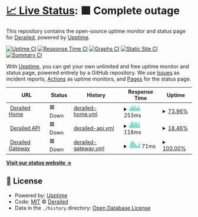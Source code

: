 # [📈 Live Status](https://deckerci.github.io/status-ci): <!--live status--> **🟥 Complete outage**

This repository contains the open-source uptime monitor and status page for [Derailed](https://derailedapp.com), powered by [Upptime](https://github.com/upptime/upptime).

[![Uptime CI](https://github.com/derailedci/status/workflows/Uptime%20CI/badge.svg)](https://github.com/derailedci/status/actions?query=workflow%3A%22Uptime+CI%22)
[![Response Time CI](https://github.com/derailedci/status/workflows/Response%20Time%20CI/badge.svg)](https://github.com/derailedci/status/actions?query=workflow%3A%22Response+Time+CI%22)
[![Graphs CI](https://github.com/derailedci/status/workflows/Graphs%20CI/badge.svg)](https://github.com/derailedci/status/actions?query=workflow%3A%22Graphs+CI%22)
[![Static Site CI](https://github.com/derailedci/status/workflows/Static%20Site%20CI/badge.svg)](https://github.com/derailedci/status/actions?query=workflow%3A%22Static+Site+CI%22)
[![Summary CI](https://github.com/derailedci/status/workflows/Summary%20CI/badge.svg)](https://github.com/derailedci/status/actions?query=workflow%3A%22Summary+CI%22)

With [Upptime](https://upptime.js.org), you can get your own unlimited and free uptime monitor and status page, powered entirely by a GitHub repository. We use [Issues](https://github.com/deckerci/status-ci/issues) as incident reports, [Actions](https://github.com/deckerci/status-ci/actions) as uptime monitors, and [Pages](https://derailedci.github.io/status) for the status page.

<!--start: status pages-->
<!-- This summary is generated by Upptime (https://github.com/upptime/upptime) -->
<!-- Do not edit this manually, your changes will be overwritten -->
<!-- prettier-ignore -->
| URL | Status | History | Response Time | Uptime |
| --- | ------ | ------- | ------------- | ------ |
| <img alt="" src="https://icons.duckduckgo.com/ip3/derailed.one.ico" height="13"> [Derailed Home](https://derailed.one) | 🟥 Down | [derailed-home.yml](https://github.com/derailed-org/derailed-oss-status/commits/HEAD/history/derailed-home.yml) | <details><summary><img alt="Response time graph" src="./graphs/derailed-home/response-time-week.png" height="20"> 253ms</summary><br><a href="https://status.derailed.one/history/derailed-home"><img alt="Response time 234" src="https://img.shields.io/endpoint?url=https%3A%2F%2Fraw.githubusercontent.com%2Fderailed-org%2Fderailed-oss-status%2FHEAD%2Fapi%2Fderailed-home%2Fresponse-time.json"></a><br><a href="https://status.derailed.one/history/derailed-home"><img alt="24-hour response time 238" src="https://img.shields.io/endpoint?url=https%3A%2F%2Fraw.githubusercontent.com%2Fderailed-org%2Fderailed-oss-status%2FHEAD%2Fapi%2Fderailed-home%2Fresponse-time-day.json"></a><br><a href="https://status.derailed.one/history/derailed-home"><img alt="7-day response time 253" src="https://img.shields.io/endpoint?url=https%3A%2F%2Fraw.githubusercontent.com%2Fderailed-org%2Fderailed-oss-status%2FHEAD%2Fapi%2Fderailed-home%2Fresponse-time-week.json"></a><br><a href="https://status.derailed.one/history/derailed-home"><img alt="30-day response time 237" src="https://img.shields.io/endpoint?url=https%3A%2F%2Fraw.githubusercontent.com%2Fderailed-org%2Fderailed-oss-status%2FHEAD%2Fapi%2Fderailed-home%2Fresponse-time-month.json"></a><br><a href="https://status.derailed.one/history/derailed-home"><img alt="1-year response time 234" src="https://img.shields.io/endpoint?url=https%3A%2F%2Fraw.githubusercontent.com%2Fderailed-org%2Fderailed-oss-status%2FHEAD%2Fapi%2Fderailed-home%2Fresponse-time-year.json"></a></details> | <details><summary><a href="https://status.derailed.one/history/derailed-home">73.96%</a></summary><a href="https://status.derailed.one/history/derailed-home"><img alt="All-time uptime 92.02%" src="https://img.shields.io/endpoint?url=https%3A%2F%2Fraw.githubusercontent.com%2Fderailed-org%2Fderailed-oss-status%2FHEAD%2Fapi%2Fderailed-home%2Fuptime.json"></a><br><a href="https://status.derailed.one/history/derailed-home"><img alt="24-hour uptime 52.46%" src="https://img.shields.io/endpoint?url=https%3A%2F%2Fraw.githubusercontent.com%2Fderailed-org%2Fderailed-oss-status%2FHEAD%2Fapi%2Fderailed-home%2Fuptime-day.json"></a><br><a href="https://status.derailed.one/history/derailed-home"><img alt="7-day uptime 73.96%" src="https://img.shields.io/endpoint?url=https%3A%2F%2Fraw.githubusercontent.com%2Fderailed-org%2Fderailed-oss-status%2FHEAD%2Fapi%2Fderailed-home%2Fuptime-week.json"></a><br><a href="https://status.derailed.one/history/derailed-home"><img alt="30-day uptime 94.01%" src="https://img.shields.io/endpoint?url=https%3A%2F%2Fraw.githubusercontent.com%2Fderailed-org%2Fderailed-oss-status%2FHEAD%2Fapi%2Fderailed-home%2Fuptime-month.json"></a><br><a href="https://status.derailed.one/history/derailed-home"><img alt="1-year uptime 92.02%" src="https://img.shields.io/endpoint?url=https%3A%2F%2Fraw.githubusercontent.com%2Fderailed-org%2Fderailed-oss-status%2FHEAD%2Fapi%2Fderailed-home%2Fuptime-year.json"></a></details>
| <img alt="" src="https://icons.duckduckgo.com/ip3/derailed.one.ico" height="13"> [Derailed API](https://derailed.one/api) | 🟥 Down | [derailed-api.yml](https://github.com/derailed-org/derailed-oss-status/commits/HEAD/history/derailed-api.yml) | <details><summary><img alt="Response time graph" src="./graphs/derailed-api/response-time-week.png" height="20"> 118ms</summary><br><a href="https://status.derailed.one/history/derailed-api"><img alt="Response time 216" src="https://img.shields.io/endpoint?url=https%3A%2F%2Fraw.githubusercontent.com%2Fderailed-org%2Fderailed-oss-status%2FHEAD%2Fapi%2Fderailed-api%2Fresponse-time.json"></a><br><a href="https://status.derailed.one/history/derailed-api"><img alt="24-hour response time 107" src="https://img.shields.io/endpoint?url=https%3A%2F%2Fraw.githubusercontent.com%2Fderailed-org%2Fderailed-oss-status%2FHEAD%2Fapi%2Fderailed-api%2Fresponse-time-day.json"></a><br><a href="https://status.derailed.one/history/derailed-api"><img alt="7-day response time 118" src="https://img.shields.io/endpoint?url=https%3A%2F%2Fraw.githubusercontent.com%2Fderailed-org%2Fderailed-oss-status%2FHEAD%2Fapi%2Fderailed-api%2Fresponse-time-week.json"></a><br><a href="https://status.derailed.one/history/derailed-api"><img alt="30-day response time 101" src="https://img.shields.io/endpoint?url=https%3A%2F%2Fraw.githubusercontent.com%2Fderailed-org%2Fderailed-oss-status%2FHEAD%2Fapi%2Fderailed-api%2Fresponse-time-month.json"></a><br><a href="https://status.derailed.one/history/derailed-api"><img alt="1-year response time 216" src="https://img.shields.io/endpoint?url=https%3A%2F%2Fraw.githubusercontent.com%2Fderailed-org%2Fderailed-oss-status%2FHEAD%2Fapi%2Fderailed-api%2Fresponse-time-year.json"></a></details> | <details><summary><a href="https://status.derailed.one/history/derailed-api">18.46%</a></summary><a href="https://status.derailed.one/history/derailed-api"><img alt="All-time uptime 30.31%" src="https://img.shields.io/endpoint?url=https%3A%2F%2Fraw.githubusercontent.com%2Fderailed-org%2Fderailed-oss-status%2FHEAD%2Fapi%2Fderailed-api%2Fuptime.json"></a><br><a href="https://status.derailed.one/history/derailed-api"><img alt="24-hour uptime 54.94%" src="https://img.shields.io/endpoint?url=https%3A%2F%2Fraw.githubusercontent.com%2Fderailed-org%2Fderailed-oss-status%2FHEAD%2Fapi%2Fderailed-api%2Fuptime-day.json"></a><br><a href="https://status.derailed.one/history/derailed-api"><img alt="7-day uptime 18.46%" src="https://img.shields.io/endpoint?url=https%3A%2F%2Fraw.githubusercontent.com%2Fderailed-org%2Fderailed-oss-status%2FHEAD%2Fapi%2Fderailed-api%2Fuptime-week.json"></a><br><a href="https://status.derailed.one/history/derailed-api"><img alt="30-day uptime 5.63%" src="https://img.shields.io/endpoint?url=https%3A%2F%2Fraw.githubusercontent.com%2Fderailed-org%2Fderailed-oss-status%2FHEAD%2Fapi%2Fderailed-api%2Fuptime-month.json"></a><br><a href="https://status.derailed.one/history/derailed-api"><img alt="1-year uptime 30.31%" src="https://img.shields.io/endpoint?url=https%3A%2F%2Fraw.githubusercontent.com%2Fderailed-org%2Fderailed-oss-status%2FHEAD%2Fapi%2Fderailed-api%2Fuptime-year.json"></a></details>
| <img alt="" src="https://icons.duckduckgo.com/ip3/derailed.one.ico" height="13"> [Derailed Gateway](https://derailed.one/gateway) | 🟥 Down | [derailed-gateway.yml](https://github.com/derailed-org/derailed-oss-status/commits/HEAD/history/derailed-gateway.yml) | <details><summary><img alt="Response time graph" src="./graphs/derailed-gateway/response-time-week.png" height="20"> 71ms</summary><br><a href="https://status.derailed.one/history/derailed-gateway"><img alt="Response time 78" src="https://img.shields.io/endpoint?url=https%3A%2F%2Fraw.githubusercontent.com%2Fderailed-org%2Fderailed-oss-status%2FHEAD%2Fapi%2Fderailed-gateway%2Fresponse-time.json"></a><br><a href="https://status.derailed.one/history/derailed-gateway"><img alt="24-hour response time 0" src="https://img.shields.io/endpoint?url=https%3A%2F%2Fraw.githubusercontent.com%2Fderailed-org%2Fderailed-oss-status%2FHEAD%2Fapi%2Fderailed-gateway%2Fresponse-time-day.json"></a><br><a href="https://status.derailed.one/history/derailed-gateway"><img alt="7-day response time 71" src="https://img.shields.io/endpoint?url=https%3A%2F%2Fraw.githubusercontent.com%2Fderailed-org%2Fderailed-oss-status%2FHEAD%2Fapi%2Fderailed-gateway%2Fresponse-time-week.json"></a><br><a href="https://status.derailed.one/history/derailed-gateway"><img alt="30-day response time 50" src="https://img.shields.io/endpoint?url=https%3A%2F%2Fraw.githubusercontent.com%2Fderailed-org%2Fderailed-oss-status%2FHEAD%2Fapi%2Fderailed-gateway%2Fresponse-time-month.json"></a><br><a href="https://status.derailed.one/history/derailed-gateway"><img alt="1-year response time 78" src="https://img.shields.io/endpoint?url=https%3A%2F%2Fraw.githubusercontent.com%2Fderailed-org%2Fderailed-oss-status%2FHEAD%2Fapi%2Fderailed-gateway%2Fresponse-time-year.json"></a></details> | <details><summary><a href="https://status.derailed.one/history/derailed-gateway">100.00%</a></summary><a href="https://status.derailed.one/history/derailed-gateway"><img alt="All-time uptime 99.91%" src="https://img.shields.io/endpoint?url=https%3A%2F%2Fraw.githubusercontent.com%2Fderailed-org%2Fderailed-oss-status%2FHEAD%2Fapi%2Fderailed-gateway%2Fuptime.json"></a><br><a href="https://status.derailed.one/history/derailed-gateway"><img alt="24-hour uptime 100.00%" src="https://img.shields.io/endpoint?url=https%3A%2F%2Fraw.githubusercontent.com%2Fderailed-org%2Fderailed-oss-status%2FHEAD%2Fapi%2Fderailed-gateway%2Fuptime-day.json"></a><br><a href="https://status.derailed.one/history/derailed-gateway"><img alt="7-day uptime 100.00%" src="https://img.shields.io/endpoint?url=https%3A%2F%2Fraw.githubusercontent.com%2Fderailed-org%2Fderailed-oss-status%2FHEAD%2Fapi%2Fderailed-gateway%2Fuptime-week.json"></a><br><a href="https://status.derailed.one/history/derailed-gateway"><img alt="30-day uptime 100.00%" src="https://img.shields.io/endpoint?url=https%3A%2F%2Fraw.githubusercontent.com%2Fderailed-org%2Fderailed-oss-status%2FHEAD%2Fapi%2Fderailed-gateway%2Fuptime-month.json"></a><br><a href="https://status.derailed.one/history/derailed-gateway"><img alt="1-year uptime 99.91%" src="https://img.shields.io/endpoint?url=https%3A%2F%2Fraw.githubusercontent.com%2Fderailed-org%2Fderailed-oss-status%2FHEAD%2Fapi%2Fderailed-gateway%2Fuptime-year.json"></a></details>

<!--end: status pages-->

[**Visit our status website →**](https://derailedci.github.io/status)

## 📄 License

- Powered by: [Upptime](https://github.com/upptime/upptime)
- Code: [MIT](./LICENSE) © [Derailed](https://derailedapp.com)
- Data in the `./history` directory: [Open Database License](https://opendatacommons.org/licenses/odbl/1-0/)

